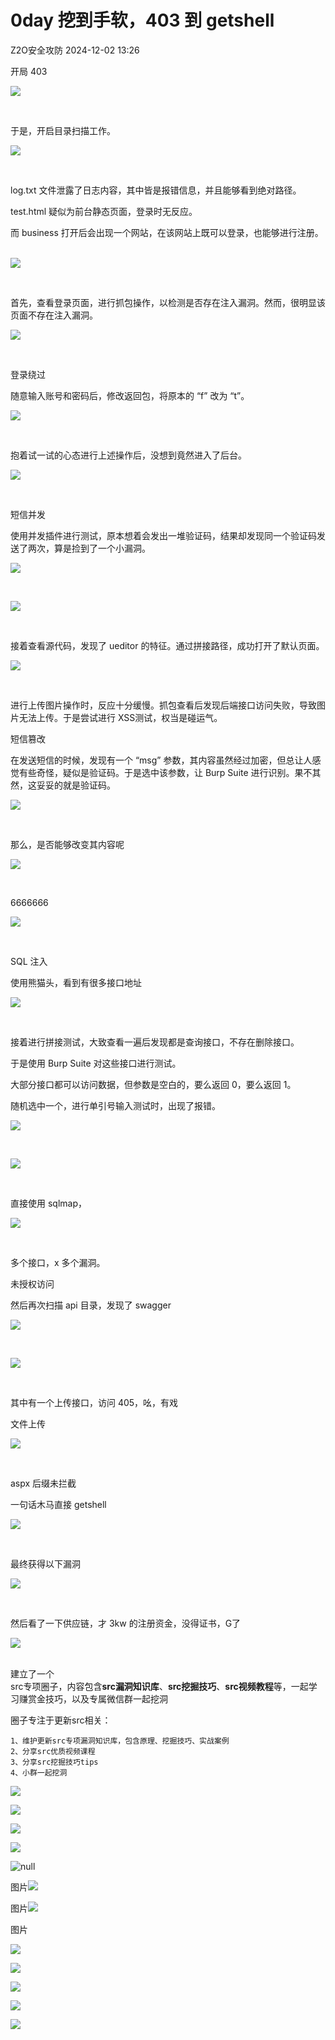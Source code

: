 #  0day 挖到手软，403 到 getshell   
 Z2O安全攻防   2024-12-02 13:26  
  
开局 403  
  
![](https://mmbiz.qpic.cn/sz_mmbiz_png/BAby4Fk1HQZHGd0IqGcCrDK1OKCq1Nt2msvOC4yctXm8iccVlCSHUiaKCAkavWejPOcl5DNDSe1F3FXjxlN2NyYA/640?wx_fmt=png "")  
  
               
  
于是，开启目录扫描工作。  
  
![](https://mmbiz.qpic.cn/sz_mmbiz_png/BAby4Fk1HQZHGd0IqGcCrDK1OKCq1Nt24OebmicXG2m2YLS7WCiaqAsDEHGiajiae01aeBeymWhcTnZYacMNpNyb5w/640?wx_fmt=png "")  
  
               
  
log.txt 文件泄露了日志内容，其中皆是报错信息，并且能够看到绝对路径。  
  
test.html 疑似为前台静态页面，登录时无反应。  
  
而 business 打开后会出现一个网站，在该网站上既可以登录，也能够进行注册。      
  
![](https://mmbiz.qpic.cn/sz_mmbiz_png/BAby4Fk1HQZHGd0IqGcCrDK1OKCq1Nt25icAFPyqiaKf3ermfmTTzxQfudUyDGe1IAoQmkNE5LSZaJyhobT3bjwg/640?wx_fmt=png "")  
  
               
  
首先，查看登录页面，进行抓包操作，以检测是否存在注入漏洞。然而，很明显该页面不存在注入漏洞。  
  
![](https://mmbiz.qpic.cn/sz_mmbiz_png/BAby4Fk1HQZHGd0IqGcCrDK1OKCq1Nt2owKTw3LOiab3HpWqb1brHXGVBswYsSB7m8nSsxmBdmyS3dXKElCaWkA/640?wx_fmt=png "")  
  
               
  
  
登录绕过  
  
随意输入账号和密码后，修改返回包，将原本的 “f” 改为 “t”。      
  
![](https://mmbiz.qpic.cn/sz_mmbiz_png/BAby4Fk1HQZHGd0IqGcCrDK1OKCq1Nt2vb3pY0AUXZicJppibnAmr2azDYfVvJz6EymM2R3E2vEoCV2dgFLWk6Nw/640?wx_fmt=png "")  
  
               
  
抱着试一试的心态进行上述操作后，没想到竟然进入了后台。  
  
![](https://mmbiz.qpic.cn/sz_mmbiz_png/BAby4Fk1HQZHGd0IqGcCrDK1OKCq1Nt271nAoQ4ryWULRBjLvZ2sgk37oDsyVib7ASFPOxVFJQXEaynsic4NJhSQ/640?wx_fmt=png "")  
  
               
  
  
短信并发  
  
使用并发插件进行测试，原本想着会发出一堆验证码，结果却发现同一个验证码发送了两次，算是捡到了一个小漏洞。      
  
![](https://mmbiz.qpic.cn/sz_mmbiz_png/BAby4Fk1HQZHGd0IqGcCrDK1OKCq1Nt2x69BuG7cSVtf97yxeAAaYQ5E4MibIcoTO6P7UZyXdeGJLnpzGkwe7pg/640?wx_fmt=png "")  
  
                   
  
![](https://mmbiz.qpic.cn/sz_mmbiz_png/BAby4Fk1HQZHGd0IqGcCrDK1OKCq1Nt2Aic4wiaTibr1xzWjsyqnsa15zjvUAwgRU3X2UYTJpAfFwZwialeOJeqibFQ/640?wx_fmt=png "")  
  
                   
  
接着查看源代码，发现了 ueditor 的特征。通过拼接路径，成功打开了默认页面。  
  
![](https://mmbiz.qpic.cn/sz_mmbiz_png/BAby4Fk1HQZHGd0IqGcCrDK1OKCq1Nt2nql0nhPG0LSsEU7PKrq3vwl59vYh2RCia9MIFOEvKpmrReiaaCniaSd1w/640?wx_fmt=png "")  
  
               
  
进行上传图片操作时，反应十分缓慢。抓包查看后发现后端接口访问失败，导致图片无法上传。于是尝试进行 XSS测试，权当是碰运气。  
  
  
短信篡改  
  
在发送短信的时候，发现有一个 “msg” 参数，其内容虽然经过加密，但总让人感觉有些奇怪，疑似是验证码。于是选中该参数，让 Burp Suite 进行识别。果不其然，这妥妥的就是验证码。  
  
![](https://mmbiz.qpic.cn/sz_mmbiz_png/BAby4Fk1HQZHGd0IqGcCrDK1OKCq1Nt2F7F3v3JFMVQoYKat9NL6rLDcib7x6RWkPZ9QC4oP3QPYYgKibBVwzRWA/640?wx_fmt=png "")  
  
               
  
那么，是否能够改变其内容呢      
  
![](https://mmbiz.qpic.cn/sz_mmbiz_png/BAby4Fk1HQZHGd0IqGcCrDK1OKCq1Nt2SFXdrdGGYWFrj0Eoibd43AJODuYFHl5Dz6eCOsUsibFY9ibe5Gp8IfiaiaQ/640?wx_fmt=png "")  
  
               
  
6666666  
  
![](https://mmbiz.qpic.cn/sz_mmbiz_png/BAby4Fk1HQZHGd0IqGcCrDK1OKCq1Nt294xcBsiazc8mGYcR9J6JEZkCG5VtUS1iagVz0RhXyS56ibWJvo5flsDeA/640?wx_fmt=png "")  
  
               
  
  
SQL 注入  
  
使用熊猫头，看到有很多接口地址      
  
![](https://mmbiz.qpic.cn/sz_mmbiz_png/BAby4Fk1HQZHGd0IqGcCrDK1OKCq1Nt2q2MakofZdXoue1hSTicNlXN4Yld6Ld8eicelQibjRLUtsU0Cr5j8EuQZg/640?wx_fmt=png "")  
  
               
  
接着进行拼接测试，大致查看一遍后发现都是查询接口，不存在删除接口。  
  
于是使用 Burp Suite 对这些接口进行测试。  
  
大部分接口都可以访问数据，但参数是空白的，要么返回 0，要么返回 1。  
  
随机选中一个，进行单引号输入测试时，出现了报错。  
  
![](https://mmbiz.qpic.cn/sz_mmbiz_png/BAby4Fk1HQZHGd0IqGcCrDK1OKCq1Nt2sGvfoaq2ghUZ7HZ7JIUYVf99MkciasDWDX3qELy1osbuH6LtoqFMlrQ/640?wx_fmt=png "")  
  
                   
  
![](https://mmbiz.qpic.cn/sz_mmbiz_png/BAby4Fk1HQZHGd0IqGcCrDK1OKCq1Nt2X4XeYkIHhBrgXRNE8yAYOuhe9nEq34xbDcVWZGFMBOT3kwsPLo2XEw/640?wx_fmt=png "")  
  
               
  
直接使用 sqlmap，  
  
![](https://mmbiz.qpic.cn/sz_mmbiz_png/BAby4Fk1HQZHGd0IqGcCrDK1OKCq1Nt2mhrtdROI4iaT69gic3Q5Q57wC0DgLPEeZHafKImH2ueSsq2H0AVVZXtw/640?wx_fmt=png "")  
  
               
  
多个接口，x 多个漏洞。  
  
  
未授权访问  
  
然后再次扫描 api 目录，发现了 swagger      
  
![](https://mmbiz.qpic.cn/sz_mmbiz_png/BAby4Fk1HQZHGd0IqGcCrDK1OKCq1Nt2QWjV2VpGH0t7cKicVdPa4cP7SdnVuvPopMV8wMU7VruGmSKiabr61knQ/640?wx_fmt=png "")  
  
               
  
![](https://mmbiz.qpic.cn/sz_mmbiz_png/BAby4Fk1HQZHGd0IqGcCrDK1OKCq1Nt2j0tp7rltoSEV0wu3ibDcFHTWb8JJialGibMj77zgprjAdofFicDwREvibpg/640?wx_fmt=png "")  
  
               
  
其中有一个上传接口，访问 405，吆，有戏   
  
  
文件上传  
  
![](https://mmbiz.qpic.cn/sz_mmbiz_png/BAby4Fk1HQZHGd0IqGcCrDK1OKCq1Nt2icYpFHDCGiasOcr3NcgvLIibLlhQTDDPoT8oEtAahl5d6PTfLky6iccIdw/640?wx_fmt=png "")  
  
               
  
aspx 后缀未拦截  
  
一句话木马直接 getshell  
  
![](https://mmbiz.qpic.cn/sz_mmbiz_png/BAby4Fk1HQZHGd0IqGcCrDK1OKCq1Nt2z4lOAgDHfRG4gImNXL3pFSBVAclQw7O5PL8GBcHvRbyYDibow6TZNAg/640?wx_fmt=png "")  
  
               
  
最终获得以下漏洞      
  
![](https://mmbiz.qpic.cn/sz_mmbiz_png/BAby4Fk1HQZHGd0IqGcCrDK1OKCq1Nt2NQiasRhrsGhg4wW1ibyXDceY7CzZlibDNS7BIdPiaEGOcUKXoDF15ic1oYA/640?wx_fmt=png "")  
  
               
  
然后看了一下供应链，才 3kw 的注册资金，没得证书，G了  
  
![](https://mmbiz.qpic.cn/sz_mmbiz_png/BAby4Fk1HQZHGd0IqGcCrDK1OKCq1Nt256gfyVxH4xF315jgAu9QdBF8UEiaQ3upEfqx5sY9ibS6EVr1icGOkkOVA/640?wx_fmt=png "")  
      
  
  
建立了一个  
src专项圈子，内容包含**src漏洞知识库**、**src挖掘技巧**、**src视频教程**等，一起学习赚赏金技巧，以及专属微信群一起挖洞  
  
圈子专注于更新src相关：  
  
```
1、维护更新src专项漏洞知识库，包含原理、挖掘技巧、实战案例
2、分享src优质视频课程
3、分享src挖掘技巧tips
4、小群一起挖洞
```  
  
  
![](https://mmbiz.qpic.cn/sz_mmbiz_png/h8P1KUHOKuY813zmiaXibeTuHFXd8WtJAOABrvjQvw6cnCXlwS05xyzHjx9JgU7j83aReoqqUbdpiaMX2HeudxqYg/640?wx_fmt=other&from=appmsg&wxfrom=5&wx_lazy=1&wx_co=1&tp=webp "")  
  
![](https://mmbiz.qpic.cn/sz_mmbiz_png/h8P1KUHOKuY813zmiaXibeTuHFXd8WtJAOXg868PqXyjsACp9LhuEeyfB2kTZVOt5Pz48txg7ueRUvDdeefTNKdg/640?wx_fmt=other&from=appmsg&wxfrom=5&wx_lazy=1&wx_co=1&tp=webp "")  
  
  
  
![](https://mmbiz.qpic.cn/sz_mmbiz_jpg/h8P1KUHOKuYNrQ0ia0KSCzpoSaxj6aRms9a99VzT8j2w5PUvhovoSX9F2G0icerjj276GFzwI6XIrJoFYwzK1OpQ/640?wxfrom=5&wx_fmt=other&tp=webp&wx_lazy=1&wx_co=1 "")  
  
![](https://mmbiz.qpic.cn/sz_mmbiz_png/h8P1KUHOKuYrUoo5XZpxN9Inq87ic71D6aUeMdaWrKXgYYia2On8nMA7bqWDySa8odAq1a0kkp3WFgf0Zp0Eut0A/640?wx_fmt=other&from=appmsg&wxfrom=5&wx_lazy=1&wx_co=1&tp=webp "")  
  
![](https://mmbiz.qpic.cn/sz_mmbiz_jpg/h8P1KUHOKuZDDDv3NsbJDuSicLzBbwVDCPFgbmiaJ4ibf4LRgafQDdYodOgakdpbU1H6XfFQCL81VTudGBv2WniaDA/640?wx_fmt=other&from=appmsg&wxfrom=5&wx_lazy=1&wx_co=1&tp=webp "null")  
  
图片![](https://mmbiz.qpic.cn/sz_mmbiz_png/h8P1KUHOKub5zKpgA0HmT6klBJg9IugIx3z6YtXqmOkmp18nLD3bpyy8w4daHlAWQn4HiauibfBAk0mrh2qNlY8A/640?wx_fmt=other&from=appmsg&wxfrom=5&wx_lazy=1&wx_co=1&tp=webp "")  
  
  
图片![](https://mmbiz.qpic.cn/sz_mmbiz_png/h8P1KUHOKub5zKpgA0HmT6klBJg9IugI5tZcaxhZn1icWvbgupXzkwybR5pCzxge4SKxSM5z4s9kwOmvuI3cIkQ/640?wx_fmt=other&from=appmsg&wxfrom=5&wx_lazy=1&wx_co=1&tp=webp "")  
  
图片  
  
  
![](https://mmbiz.qpic.cn/sz_mmbiz_png/h8P1KUHOKuY813zmiaXibeTuHFXd8WtJAOHgjJxnq1ibibJgVUx3LwCjZj62vygx8w6rxia1icmIWiax2YlP6S6LmlmlQ/640?wx_fmt=other&from=appmsg&wxfrom=5&wx_lazy=1&wx_co=1&tp=webp "")  
  
![](https://mmbiz.qpic.cn/sz_mmbiz_png/h8P1KUHOKuY813zmiaXibeTuHFXd8WtJAOApVm8H605qOibxia5DqPHfbWD6lmcweDjGv4DLl45waD068ugw2Iv2vg/640?wx_fmt=other&from=appmsg&wxfrom=5&wx_lazy=1&wx_co=1&tp=webp "")  
  
![](https://mmbiz.qpic.cn/sz_mmbiz_png/h8P1KUHOKuY813zmiaXibeTuHFXd8WtJAOwldaSATYOh1WQpk1qz15rLxehOAn4aK7tdbSyNEuHDZpIISCtl6Q8w/640?wx_fmt=other&from=appmsg&wxfrom=5&wx_lazy=1&wx_co=1&tp=webp "")  
  
![](https://mmbiz.qpic.cn/sz_mmbiz_png/h8P1KUHOKub5zKpgA0HmT6klBJg9IugIstia27YLJFBtC5icJO6gHLLgzRDqib6upI3BsVFfLL02w6Q8jIRRp0NJA/640?wx_fmt=other&from=appmsg&wxfrom=5&wx_lazy=1&wx_co=1&tp=webp "")  
  
![](https://mmbiz.qpic.cn/sz_mmbiz_png/h8P1KUHOKuYrUoo5XZpxN9Inq87ic71D6JWUFIwPbP7Au1PYLXTplb3bbFZFlaYDtXXTqPdzOO6iaFz8F7r8WUPw/640?wx_fmt=other&from=appmsg&wxfrom=5&wx_lazy=1&wx_co=1&tp=webp "")  
  
  
